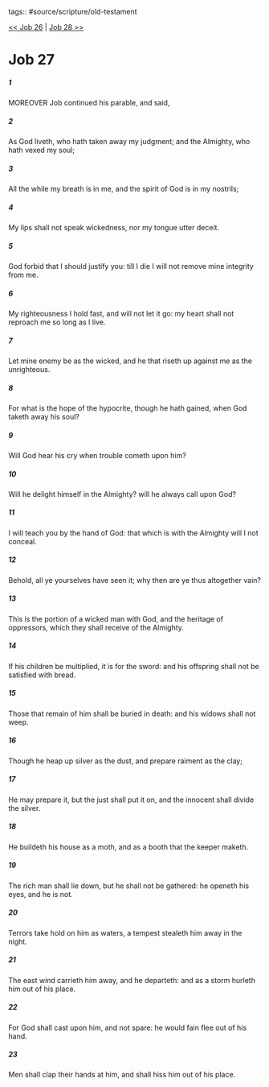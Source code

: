 tags:: #source/scripture/old-testament

[<< Job 26](/old-testament/18_Job/Job_26.md) | [Job 28 >>](/old-testament/18_Job/Job_28.md)

# Job 27

##### 1

MOREOVER Job continued his parable, and said,

##### 2

As God liveth, who hath taken away my judgment; and the Almighty, who hath vexed my soul;

##### 3

All the while my breath is in me, and the spirit of God is in my nostrils;

##### 4

My lips shall not speak wickedness, nor my tongue utter deceit.

##### 5

God forbid that I should justify you: till I die I will not remove mine integrity from me.

##### 6

My righteousness I hold fast, and will not let it go: my heart shall not reproach me so long as I live.

##### 7

Let mine enemy be as the wicked, and he that riseth up against me as the unrighteous.

##### 8

For what is the hope of the hypocrite, though he hath gained, when God taketh away his soul?

##### 9

Will God hear his cry when trouble cometh upon him?

##### 10

Will he delight himself in the Almighty? will he always call upon God?

##### 11

I will teach you by the hand of God: that which is with the Almighty will I not conceal.

##### 12

Behold, all ye yourselves have seen it; why then are ye thus altogether vain?

##### 13

This is the portion of a wicked man with God, and the heritage of oppressors, which they shall receive of the Almighty.

##### 14

If his children be multiplied, it is for the sword: and his offspring shall not be satisfied with bread.

##### 15

Those that remain of him shall be buried in death: and his widows shall not weep.

##### 16

Though he heap up silver as the dust, and prepare raiment as the clay;

##### 17

He may prepare it, but the just shall put it on, and the innocent shall divide the silver.

##### 18

He buildeth his house as a moth, and as a booth that the keeper maketh.

##### 19

The rich man shall lie down, but he shall not be gathered: he openeth his eyes, and he is not.

##### 20

Terrors take hold on him as waters, a tempest stealeth him away in the night.

##### 21

The east wind carrieth him away, and he departeth: and as a storm hurleth him out of his place.

##### 22

For God shall cast upon him, and not spare: he would fain flee out of his hand.

##### 23

Men shall clap their hands at him, and shall hiss him out of his place.

